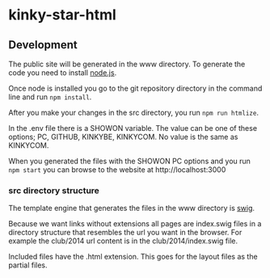kinky-star-html
===============

## Development

The public site will be generated in the www directory. To generate the code you need to install [node.js](http://nodejs.org).

Once node is installed you go to the git repository directory in the command line and run `npm install`.

After you make your changes in the src directory, you run `npm run htmlize`.

In the .env file there is a SHOWON variable. The value can be one of these options; PC, GITHUB, KINKYBE, KINKYCOM. No value is the same as KINKYCOM.

When you generated the files with the SHOWON PC options and you run `npm start` you can browse to the website at http://localhost:3000

### src directory structure

The template engine that generates the files in the www directory is [swig](https://paularmstrong.github.io/swig).

Because we want links without extensions all pages are index.swig files in a directory structure that resembles the url you want in the browser. For example the club/2014 url content is in the club/2014/index.swig file.

Included files have the .html extension. This goes for the layout files as the partial files.

